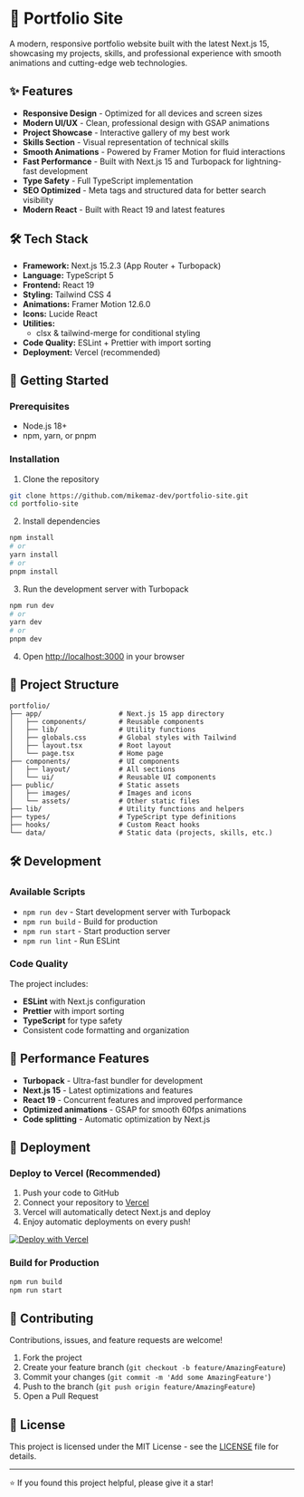 # 🚀 Portfolio Site

A modern, responsive portfolio website built with the latest Next.js 15, showcasing my projects, skills, and professional experience with smooth animations and cutting-edge web technologies.

## ✨ Features

- **Responsive Design** - Optimized for all devices and screen sizes
- **Modern UI/UX** - Clean, professional design with GSAP animations
- **Project Showcase** - Interactive gallery of my best work
- **Skills Section** - Visual representation of technical skills
- **Smooth Animations** - Powered by Framer Motion for fluid interactions
- **Fast Performance** - Built with Next.js 15 and Turbopack for lightning-fast development
- **Type Safety** - Full TypeScript implementation
- **SEO Optimized** - Meta tags and structured data for better search visibility
- **Modern React** - Built with React 19 and latest features

## 🛠️ Tech Stack

- **Framework:** Next.js 15.2.3 (App Router + Turbopack)
- **Language:** TypeScript 5
- **Frontend:** React 19
- **Styling:** Tailwind CSS 4
- **Animations:** Framer Motion 12.6.0
- **Icons:** Lucide React
- **Utilities:** 
  - clsx & tailwind-merge for conditional styling
- **Code Quality:** ESLint + Prettier with import sorting
- **Deployment:** Vercel (recommended)

## 🚀 Getting Started

### Prerequisites

- Node.js 18+ 
- npm, yarn, or pnpm

### Installation

1. Clone the repository
```bash
git clone https://github.com/mikemaz-dev/portfolio-site.git
cd portfolio-site
```

2. Install dependencies
```bash
npm install
# or
yarn install
# or
pnpm install
```

3. Run the development server with Turbopack
```bash
npm run dev
# or
yarn dev
# or
pnpm dev
```

4. Open [http://localhost:3000](http://localhost:3000) in your browser

## 📁 Project Structure

```
portfolio/
├── app/                   # Next.js 15 app directory
│   ├── components/        # Reusable components
│   ├── lib/               # Utility functions
│   ├── globals.css        # Global styles with Tailwind
│   ├── layout.tsx         # Root layout
│   └── page.tsx           # Home page
├── components/            # UI components
│   ├── layout/            # All sections
│   └── ui/                # Reusable UI components
├── public/                # Static assets
│   ├── images/            # Images and icons
│   └── assets/            # Other static files
├── lib/                   # Utility functions and helpers
├── types/                 # TypeScript type definitions
├── hooks/                 # Custom React hooks
└── data/                  # Static data (projects, skills, etc.)
```

## 🛠️ Development

### Available Scripts

- `npm run dev` - Start development server with Turbopack
- `npm run build` - Build for production
- `npm run start` - Start production server
- `npm run lint` - Run ESLint

### Code Quality

The project includes:
- **ESLint** with Next.js configuration
- **Prettier** with import sorting
- **TypeScript** for type safety
- Consistent code formatting and organization

## 🚀 Performance Features

- **Turbopack** - Ultra-fast bundler for development
- **Next.js 15** - Latest optimizations and features
- **React 19** - Concurrent features and improved performance
- **Optimized animations** - GSAP for smooth 60fps animations
- **Code splitting** - Automatic optimization by Next.js

## 🚀 Deployment

### Deploy to Vercel (Recommended)

1. Push your code to GitHub
2. Connect your repository to [Vercel](https://vercel.com)
3. Vercel will automatically detect Next.js and deploy
4. Enjoy automatic deployments on every push!

[![Deploy with Vercel](https://vercel.com/button)](https://vercel.com/new/clone?repository-url=https://github.com/mikemaz-dev/portfolio-site)

### Build for Production

```bash
npm run build
npm run start
```

## 🤝 Contributing

Contributions, issues, and feature requests are welcome!

1. Fork the project
2. Create your feature branch (`git checkout -b feature/AmazingFeature`)
3. Commit your changes (`git commit -m 'Add some AmazingFeature'`)
4. Push to the branch (`git push origin feature/AmazingFeature`)
5. Open a Pull Request

## 📄 License

This project is licensed under the MIT License - see the [LICENSE](LICENSE) file for details.

---

⭐️ If you found this project helpful, please give it a star!
